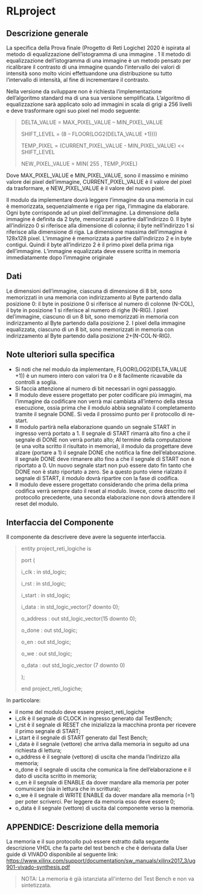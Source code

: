 # RLproject

## Descrizione generale
La specifica della Prova finale (Progetto di Reti Logiche) 2020 è ispirata al metodo di equalizzazione dell’istogramma di una immagine . 1
Il metodo di equalizzazione dell’istogramma di una immagine è un metodo pensato per ricalibrare il contrasto di una immagine quando l’intervallo dei valori di intensità sono molto vicini effettuandone una distribuzione su tutto l’intervallo di intensità, al fine di incrementare il contrasto.

Nella versione da sviluppare non è richiesta l’implementazione dell’algoritmo standard ma di una sua versione semplificata. L’algoritmo di equalizzazione sarà applicato solo ad immagini in scala di grigi a 256 livelli e deve trasformare ogni suo pixel nel modo seguente:

> DELTA_VALUE = MAX_PIXEL_VALUE – MIN_PIXEL_VALUE 
>
> SHIFT_LEVEL = (8 – FLOOR(LOG2(DELTA_VALUE +1)))) 
> 
> TEMP_PIXEL = (CURRENT_PIXEL_VALUE - MIN_PIXEL_VALUE) << SHIFT_LEVEL 
> 
> NEW_PIXEL_VALUE = MIN( 255 , TEMP_PIXEL)

Dove MAX_PIXEL_VALUE e MIN_PIXEL_VALUE, sono il massimo e minimo valore dei pixel dell’immagine, CURRENT_PIXEL_VALUE è il valore del pixel da trasformare, e NEW_PIXEL_VALUE è il valore del nuovo pixel.

Il modulo da implementare dovrà leggere l’immagine da una memoria in cui è memorizzata, sequenzialmente e riga per riga, l’immagine da elaborare. Ogni byte corrisponde ad un pixel dell’immagine. La dimensione della immagine è definita da 2 byte, memorizzati a partire dall’indirizzo 0. Il byte all’indirizzo 0 si riferisce alla dimensione di colonna; il byte nell’indirizzo 1 si riferisce alla dimensione di riga. La dimensione massima dell’immagine è 128x128 pixel. L’immagine è memorizzata a partire dall’indirizzo 2 e in byte contigui. Quindi il byte all’indirizzo 2 è il primo pixel della prima riga dell’immagine.
L’immagine equalizzata deve essere scritta in memoria immediatamente dopo l’immagine originale

## Dati
Le dimensioni dell’immagine, ciascuna di dimensione di 8 bit, sono memorizzati in una memoria con indirizzamento al Byte partendo dalla posizione 0: il byte in posizione 0 si riferisce al numero di colonne (N-COL), il byte in posizione 1 si riferisce al numero di righe (N-RIG). I pixel del’immagine, ciascuno di un 8 bit, sono memorizzati in memoria con indirizzamento al Byte partendo dalla posizione 2. I pixel della immagine equalizzata, ciascuno di un 8 bit, sono memorizzati in memoria con indirizzamento al Byte partendo dalla posizione 2+(N-COL·N-RIG).

## Note ulteriori sulla specifica
- Si noti che nel modulo da implementare, FLOOR(LOG2(DELTA_VALUE +1)) è un numero intero con valori tra 0 e 8 facilmente ricavabile da controlli a soglia.
- Si faccia attenzione al numero di bit necessari in ogni passaggio.
-  Il modulo deve essere progettato per poter codificare più immagini, ma l’immagine da codificare non verrà mai cambiata all’interno della stessa esecuzione, ossia prima che il modulo abbia segnalato il completamento tramite il segnale DONE. Si veda il prossimo punto per il protocollo di re-start.
-   Il modulo partirà nella elaborazione quando un segnale START in ingresso verrà portato a 1. Il segnale di START rimarrà alto fino a che il segnale di DONE non verrà portato alto; Al termine della computazione (e una volta scritto il risultato in memoria), il modulo da progettare deve alzare (portare a 1) il segnale DONE che notifica la fine dell’elaborazione. Il segnale DONE deve rimanere alto fino a che il segnale di START non è riportato a 0. Un nuovo segnale start non può essere dato fin tanto che DONE non è stato riportato a zero. Se a questo punto viene rialzato il segnale di START, il modulo dovrà ripartire con la fase di codifica.
-   Il modulo deve essere progettato considerando che prima della prima codifica verrà sempre dato il reset al modulo. Invece, come descritto nel protocollo precedente, una seconda elaborazione non dovrà attendere il reset del modulo.

## Interfaccia del Componente
Il componente da descrivere deve avere la seguente interfaccia. 

> entity project_reti_logiche is 
> 
> port ( 
> 
> i_clk     : in std_logic;  
> 
> i_rst     : in std_logic;  
> 
> i_start   : in std_logic; 
>  
> i_data    : in std_logic_vector(7 downto 0); 
>  
> o_address : out std_logic_vector(15 downto 0); 
>  
> o_done    : out std_logic;  
> 
> o_en      : out std_logic;  
> 
> o_we      : out std_logic;  
> 
> o_data    : out std_logic_vector (7 downto 0) 
> 
> ); 
> 
> end project_reti_logiche; 

In particolare:
- il nome del modulo deve essere project_reti_logiche
- i_clk è il segnale di CLOCK in ingresso generato dal TestBench;
- i_rst è il segnale di RESET che inizializza la macchina pronta per ricevere il primo
segnale di START; 
- i_start è il segnale di START generato dal Test Bench; 
- i_data è il segnale (vettore) che arriva dalla memoria in seguito ad una richiesta di
lettura; 
- o_address è il segnale (vettore) di uscita che manda l’indirizzo alla memoria; 
- o_done è il segnale di uscita che comunica la fine dell’elaborazione e il dato di uscita
scritto in memoria; 
- o_en è il segnale di ENABLE da dover mandare alla memoria per poter comunicare
(sia in lettura che in scrittura); 
- o_we è il segnale di WRITE ENABLE da dover mandare alla memoria (=1) per poter
scriverci. Per leggere da memoria esso deve essere 0; 
- o_data è il segnale (vettore) di uscita dal componente verso la memoria.

## APPENDICE: Descrizione della memoria
La memoria e il suo protocollo può essere estratto dalla seguente descrizione VHDL che fa parte del test bench e che è derivata dalla User guide di VIVADO disponibile al seguente link: https://www.xilinx.com/support/documentation/sw_manuals/xilinx2017_3/ug901-vivado-synthesis.pdf

> NOTA: La memoria è già istanziata all'interno del Test Bench e non va sintetizzata.







